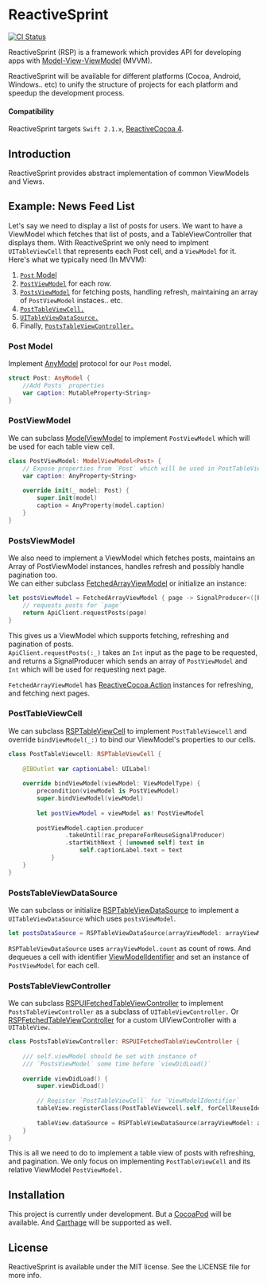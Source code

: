# ReactiveSprint

[![CI Status](https://travis-ci.org/ReactiveSprint/ReactiveSprint-Swift.svg?branch=master)](https://travis-ci.org/ReactiveSprint/ReactiveSprint-Swift)  

ReactiveSprint (RSP) is a framework which provides API for developing apps with [Model-View-ViewModel](https://en.wikipedia.org/wiki/Model–view–viewmodel) (MVVM).

ReactiveSprint will be available for different platforms (Cocoa, Android, Windows.. etc) to unify the structure of projects for each platform and speedup the development process.

#### Compatibility

ReactiveSprint targets `Swift 2.1.x`, [ReactiveCocoa 4](https://github.com/ReactiveCocoa/ReactiveCocoa).

## Introduction

ReactiveSprint provides abstract implementation of common ViewModels and Views.

## Example: News Feed List

Let's say we need to display a list of posts for users. We want to have a ViewModel which fetches that list of posts, and a TableViewController that displays them.
With ReactiveSprint we only need to implment `UITableViewCell` that represents each Post cell, and a `ViewModel` for it.  
Here's what we typically need (In MVVM):
 1. [`Post` Model](#post-model)
 1. [`PostViewModel`](#postviewmodel) for each row.
 1. [`PostsViewModel`](#postsviewmodel) for fetching posts, handling refresh, maintaining an array of `PostViewModel` instaces.. etc.
 1. [`PostTableViewCell.`](#posttableviewcell)
 1. [`UITableViewDataSource.`](#poststableviewdatasource)
 1. Finally, [`PostsTableViewController.`](#poststableviewcontroller)

### Post Model

Implement [AnyModel](/Pod/Classes/Model.swift) protocol for our `Post` model.

```swift
struct Post: AnyModel {
    //Add Posts` properties
    var caption: MutableProperty<String>
}
```

### PostViewModel

We can subclass [ModelViewModel](/Pod/Classes/ModelViewModel.swift) to implement `PostViewModel` which will be used for each table view cell.

```swift
class PostViewModel: ModelViewModel<Post> {
    // Expose properties from `Post` which will be used in PostTableViewCell
    var caption: AnyProperty<String>
    
    override init(_ model: Post) {
        super.init(model)
        caption = AnyProperty(model.caption)
    }
}
```

### PostsViewModel

We also need to implement a ViewModel which fetches posts, maintains an Array of PostViewModel instances, handles refresh and possibly handle pagination too.  
We can either subclass [FetchedArrayViewModel](/Pod/Classes/FetchedArrayViewModel.swift) or initialize an instance:

```swift
let postsViewModel = FetchedArrayViewModel { page -> SignalProducer<([PostViewModel], Int?), NSError> in
    // requests posts for `page`
    return ApiClient.requestPosts(page)
}
```

This gives us a ViewModel which supports fetching, refreshing and pagination of posts.  
`ApiClient.requestPosts(:_)` takes an `Int` input as the page to be requested, and returns a SignalProducer which sends an array of `PostViewModel` and `Int` which will be used for requesting next page.

`FetchedArrayViewModel` has [ReactiveCocoa.Action](https://github.com/ReactiveCocoa/ReactiveCocoa/blob/master/ReactiveCocoa/Swift/Action.swift) instances for refreshing, and fetching next pages.

### PostTableViewCell

We can subclass [RSPTableViewCell](/Pods/Classes/UIKit/RSPTableViewCell.swift) to implement `PostTableViewcell` and override `bindViewModel(_:)` to bind our ViewModel's properties to our cells.

```swift
class PostTableViewcell: RSPTableViewCell {
    
    @IBOutlet var captionLabel: UILabel!
    
    override bindViewModel(viewModel: ViewModelType) {
        precondition(viewModel is PostViewModel)
        super.bindViewModel(viewModel)
        
        let postViewModel = viewModel as! PostViewModel
        
        postViewModel.caption.producer
                .takeUntil(rac_prepareForReuseSignalProducer)
                .startWithNext { [unowned self] text in
                    self.captionLabel.text = text
            }
    }
}
```

### PostsTableViewDataSource

We can subclass or initialize [RSPTableViewDataSource](/Pods/Classes/UIKit/RSPTableViewDataSource.swift) to implement a `UITableViewDataSource` which uses `postsViewModel`.

```swift
let postsDataSource = RSPTableViewDataSource(arrayViewModel: arrayViewModel)
```

`RSPTableViewDataSource` uses `arrayViewModel.count` as count of rows.
And dequeues a cell with identifier [ViewModelIdentifier](/Pods/Classes/ViewType.swift) and set an instance of `PostViewModel` for each cell.

### PostsTableViewController

We can subclass [RSPUIFetchedTableViewController](/Pods/Classes/UIKit/RSPUITableViewController.swift) to implement `PostsTableViewController` as a subclass of `UITableViewController.`
Or [RSPFetchedTableViewController](/Pods/Classes/UIKit/RSPTableViewController.swift) for a custom UIViewController with a `UITableView.` 

```swift
class PostsTableViewController: RSPUIFetchedTableViewController {
    
    /// self.viewModel should be set with instance of
    /// `PostsViewModel` some time before `viewDidLoad()`
    
    override viewDidLoad() {
        super.viewDidLoad()
        
        // Register `PostTableViewCell` for `ViewModelIdentifier`
        tableView.registerClass(PostTableViewcell.self, forCellReuseIdentifier: ViewModelIdentifier)
        
        tableView.dataSource = RSPTableViewDataSource(arrayViewModel: arrayViewModel)
    }
}
```

This is all we need to do to implement a table view of posts with refreshing, and pagination.
We only focus on implementing `PostTableViewCell` and its relative ViewModel `PostViewModel.`

## Installation

This project is currently under development. But a [CocoaPod](https://cocoapods.org) will be available. And [Carthage](https://github.com/Carthage/Carthage) will be supported as well.

## License

ReactiveSprint is available under the MIT license. See the LICENSE file for more info.
